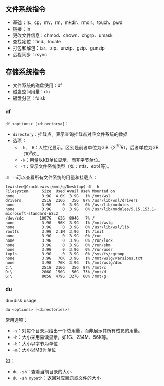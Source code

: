 
## 文件系统指令

- 基础：ls、cp、mv、rm、mkdir、rmdir、touch、pwd
- 链接：ln
- 更改文件信息：chmod、chown、chgrp、umask
- 查找定位：find、locate
- 打包和解包：tar、zip、unzip、gzip、gunzip
- 远程同步：rsync

## 存储系统指令

- 文件系统的磁盘使用：df
- 磁盘空间用量：du
- 磁盘分区：fdisk

### df

`df <options> [<directory>]`：
- `directory`：挂载点。表示查询挂载点对应文件系统的数据
- 选项：
	- `-h`、`-H`：人性化显示。区别是前者单位为GiB（$2^{30} B$），后者单位为GB（$10^9 B$）。
	- `-k`：用量以KB单位显示，而非字节单位。
	- `-T`：显示文件系统类型（如：ntfs、ext4等）。

`df -h`可以查看所有文件系统的用量和挂载点：

```
lewislee@CrackLewis:/mnt/g/Desktop$ df -h
Filesystem      Size  Used Avail Use% Mounted on
none            3.9G  4.0K  3.9G   1% /mnt/wsl
drivers         251G  216G   35G  87% /usr/lib/wsl/drivers
none            3.9G     0  3.9G   0% /usr/lib/modules
none            3.9G     0  3.9G   0% /usr/lib/modules/5.15.153.1-microsoft-standard-WSL2
/dev/sdc       1007G   63G  894G   7% /
none            3.9G   96K  3.9G   1% /mnt/wslg
none            3.9G     0  3.9G   0% /usr/lib/wsl/lib
rootfs          3.9G  2.1M  3.9G   1% /init
none            3.9G     0  3.9G   0% /run
none            3.9G     0  3.9G   0% /run/lock
none            3.9G     0  3.9G   0% /run/shm
none            3.9G     0  3.9G   0% /run/user
tmpfs           3.9G     0  3.9G   0% /sys/fs/cgroup
none            3.9G   76K  3.9G   1% /mnt/wslg/versions.txt
none            3.9G   76K  3.9G   1% /mnt/wslg/doc
C:\             251G  216G   35G  87% /mnt/c
D:\             206G  150G   56G  73% /mnt/d
G:\             805G  479G  327G  60% /mnt/g
```

### du

du=disk usage

`du <options> [<directories>]`

常用选项：
- `-s`：对每个目录只给出一个总用量，而非展示其所有成员的用量。
- `-h`：大小采用易读显示，如1G、234M、56K等。
- `-b`：大小以字节为单位
- `-m`：大小以MB为单位

如：
- `du -sh`：查看当前目录的大小
- `du -sh mypath`：返回对应目录或文件的大小